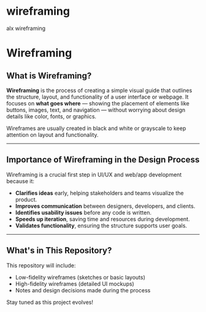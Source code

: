 # wireframing
alx wireframing
# Wireframing

## What is Wireframing?

**Wireframing** is the process of creating a simple visual guide that outlines the structure, layout, and functionality of a user interface or webpage. It focuses on **what goes where** — showing the placement of elements like buttons, images, text, and navigation — without worrying about design details like color, fonts, or graphics.

Wireframes are usually created in black and white or grayscale to keep attention on layout and functionality.

---

##  Importance of Wireframing in the Design Process

Wireframing is a crucial first step in UI/UX and web/app development because it:

- **Clarifies ideas** early, helping stakeholders and teams visualize the product.
- **Improves communication** between designers, developers, and clients.
- **Identifies usability issues** before any code is written.
- **Speeds up iteration**, saving time and resources during development.
- **Validates functionality**, ensuring the structure supports user goals.

---

## What's in This Repository?

This repository will include:

- Low-fidelity wireframes (sketches or basic layouts)
- High-fidelity wireframes (detailed UI mockups)
- Notes and design decisions made during the process

Stay tuned as this project evolves!
